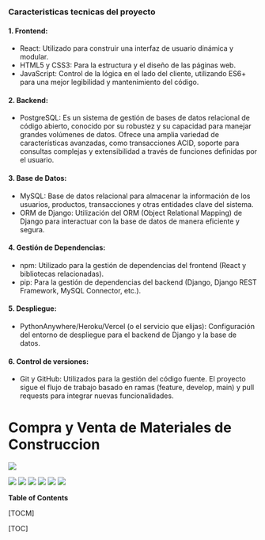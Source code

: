 ### Caracteristicas tecnicas del proyecto
#### 1. Frontend:

- React: Utilizado para construir una interfaz de usuario dinámica y modular.
- HTML5 y CSS3: Para la estructura y el diseño de las páginas web.
- JavaScript: Control de la lógica en el lado del cliente, utilizando ES6+ para una mejor legibilidad y mantenimiento del código.

#### 2. Backend:

- PostgreSQL: Es un sistema de gestión de bases de datos relacional de código abierto, conocido por su robustez y su capacidad para manejar grandes volúmenes de datos. Ofrece una amplia variedad de características avanzadas, como transacciones ACID, soporte para consultas complejas y extensibilidad a través de funciones definidas por el usuario. 

#### 3. Base de Datos:

- MySQL: Base de datos relacional para almacenar la información de los usuarios, productos, transacciones y otras entidades clave del sistema.
- ORM de Django: Utilización del ORM (Object Relational Mapping) de Django para interactuar con la base de datos de manera eficiente y segura.

#### 4. Gestión de Dependencias:

- npm: Utilizado para la gestión de dependencias del frontend (React y bibliotecas relacionadas).
- pip: Para la gestión de dependencias del backend (Django, Django REST Framework, MySQL Connector, etc.).
#### 5. Despliegue:

- PythonAnywhere/Heroku/Vercel (o el servicio que elijas): Configuración del entorno de despliegue para el backend de Django y la base de datos.

#### 6. Control de versiones:

- Git y GitHub: Utilizados para la gestión del código fuente. El proyecto sigue el flujo de trabajo basado en ramas (feature, develop, main) y pull requests para integrar nuevas funcionalidades.

# Compra y Venta de Materiales de Construccion

![](https://scontent.fcbb3-1.fna.fbcdn.net/v/t39.30808-6/308638456_403020755332083_8790967131215271453_n.jpg?_nc_cat=103&ccb=1-7&_nc_sid=cc71e4&_nc_ohc=xm2Jqoz6YwEQ7kNvgFE48QQ&_nc_ht=scontent.fcbb3-1.fna&_nc_gid=Ao1jWkoSBZOttByfAbmpYnp&oh=00_AYBC8n-40VOHGVlHbJNxtZnVBrZUAj1Fhm9iQxkTY1dz1g&oe=66FA5F52)

![](https://img.shields.io/github/stars/pandao/editor.md.svg) ![](https://img.shields.io/github/forks/pandao/editor.md.svg) ![](https://img.shields.io/github/tag/pandao/editor.md.svg) ![](https://img.shields.io/github/release/pandao/editor.md.svg) ![](https://img.shields.io/github/issues/pandao/editor.md.svg) ![](https://img.shields.io/bower/v/editor.md.svg)


**Table of Contents**

[TOCM]

[TOC]
